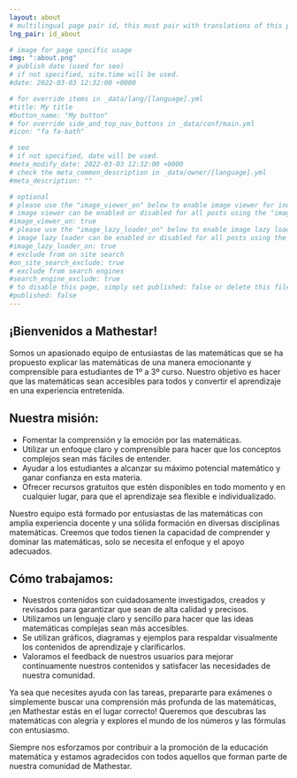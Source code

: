 ```yaml
---
layout: about
# multilingual page pair id, this must pair with translations of this page. (This name must be unique)
lng_pair: id_about

# image for page specific usage
img: ":about.png"
# publish date (used for seo)
# if not specified, site.time will be used.
#date: 2022-03-03 12:32:00 +0000

# for override items in _data/lang/[language].yml
#title: My title
#button_name: "My button"
# for override side_and_top_nav_buttons in _data/conf/main.yml
#icon: "fa fa-bath"

# seo
# if not specified, date will be used.
#meta_modify_date: 2022-03-03 12:32:00 +0000
# check the meta_common_description in _data/owner/[language].yml
#meta_description: ""

# optional
# please use the "image_viewer_on" below to enable image viewer for individual pages or posts (_posts/ or [language]/_posts folders).
# image viewer can be enabled or disabled for all posts using the "image_viewer_posts: true" setting in _data/conf/main.yml.
#image_viewer_on: true
# please use the "image_lazy_loader_on" below to enable image lazy loader for individual pages or posts (_posts/ or [language]/_posts folders).
# image lazy loader can be enabled or disabled for all posts using the "image_lazy_loader_posts: true" setting in _data/conf/main.yml.
#image_lazy_loader_on: true
# exclude from on site search
#on_site_search_exclude: true
# exclude from search engines
#search_engine_exclude: true
# to disable this page, simply set published: false or delete this file
#published: false
---
```


## ¡Bienvenidos a Mathestar!
Somos un apasionado equipo de entusiastas de las matemáticas que se ha propuesto explicar las matemáticas de una manera emocionante y comprensible para estudiantes de 1º a 3º curso. Nuestro objetivo es hacer que las matemáticas sean accesibles para todos y convertir el aprendizaje en una experiencia entretenida.

## Nuestra misión:
- Fomentar la comprensión y la emoción por las matemáticas.
- Utilizar un enfoque claro y comprensible para hacer que los conceptos complejos sean más fáciles de entender.
- Ayudar a los estudiantes a alcanzar su máximo potencial matemático y ganar confianza en esta materia.
- Ofrecer recursos gratuitos que estén disponibles en todo momento y en cualquier lugar, para que el aprendizaje sea flexible e individualizado.

Nuestro equipo está formado por entusiastas de las matemáticas con amplia experiencia docente y una sólida formación en diversas disciplinas matemáticas. Creemos que todos tienen la capacidad de comprender y dominar las matemáticas, solo se necesita el enfoque y el apoyo adecuados.

## Cómo trabajamos:

- Nuestros contenidos son cuidadosamente investigados, creados y revisados para garantizar que sean de alta calidad y precisos.
- Utilizamos un lenguaje claro y sencillo para hacer que las ideas matemáticas complejas sean más accesibles.
- Se utilizan gráficos, diagramas y ejemplos para respaldar visualmente los contenidos de aprendizaje y clarificarlos.
- Valoramos el feedback de nuestros usuarios para mejorar continuamente nuestros contenidos y satisfacer las necesidades de nuestra comunidad.

Ya sea que necesites ayuda con las tareas, prepararte para exámenes o simplemente buscar una comprensión más profunda de las matemáticas, ¡en Mathestar estás en el lugar correcto! Queremos que descubras las matemáticas con alegría y explores el mundo de los números y las fórmulas con entusiasmo.

Siempre nos esforzamos por contribuir a la promoción de la educación matemática y estamos agradecidos con todos aquellos que forman parte de nuestra comunidad de Mathestar.

